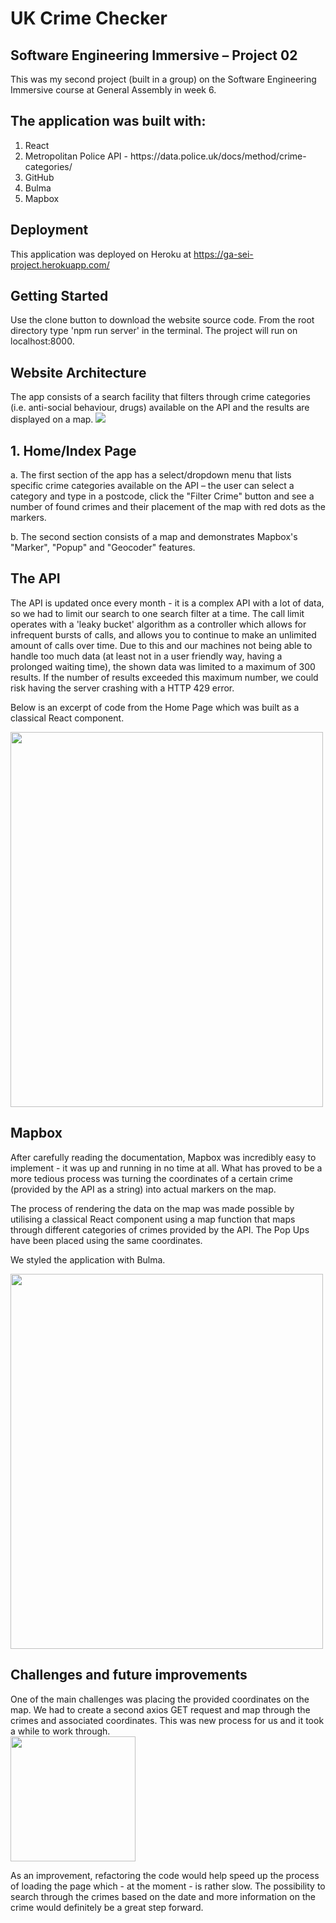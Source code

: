 **<h1>UK Crime Checker</h1>**

**<h2>Software Engineering Immersive – Project 02</h2>**

This was my second project (built in a group) on the Software Engineering Immersive course at General Assembly in week 6.

**<h2>The application was built with:</h2>**

<ol>
<li>React</li>
<li>Metropolitan Police API - https://data.police.uk/docs/method/crime-categories/</li>
<li>GitHub</li>
<li>Bulma</i>
<li>Mapbox</li>
</ol>

**<h2>Deployment</h2>**

This application was deployed on Heroku at https://ga-sei-project.herokuapp.com/

**<h2>Getting Started</h2>**

Use the clone button to download the website source code. From the root directory type 'npm run server' in the terminal. The project will run on localhost:8000.

**<h2>Website Architecture</h2>**

The app consists of a search facility that filters through crime categories (i.e. anti-social behaviour, drugs) available on the API and the results are displayed on a map. 
<img src="https://i.imgur.com/bSWocIj.png"> 

**<h2>1. Home/Index Page</h2>**

<p>a. The first section of the app has a select/dropdown menu that lists specific crime categories available on the API – the user can select a category and type in a postcode, click the "Filter Crime" button and see a number of found crimes and their placement of the map with red dots as the markers.</p>
<p>b. The second section consists of a map and demonstrates Mapbox's "Marker", "Popup" and "Geocoder" features. </p>

**<h2>The API</h2>**

The API is updated once every month - it is a complex API with a lot of data, so we had to limit our search to one search filter at a time.  The call limit operates with a 'leaky bucket' algorithm as a controller which allows for infrequent bursts of calls, and allows you to continue to make an unlimited amount of calls over time.
Due to this and our machines not being able to handle too much data (at least not in a user friendly way, having a prolonged waiting time), the shown data was limited to a maximum of 300 results. If the number of results exceeded this maximum number, we could risk having the server crashing with a HTTP 429 error. 
<p>Below is an excerpt of code from the Home Page which was built as a classical React component.</p>
<img src="https://i.imgur.com/MnVV5lT.png" width= 500px height= 600px>

**<h2>Mapbox</h2>**

After carefully reading the documentation, Mapbox was incredibly easy to implement - it was up and running in no time at all. What has proved to be a more tedious process was turning the coordinates of a certain crime (provided by the API as a string) into actual markers on the map. 
<p>The process of rendering the data on the map was made possible by utilising a classical React component using a map function that maps through different categories of crimes provided by the API. The Pop Ups have been placed using the same coordinates. </p>
<p>We styled the application with Bulma.</p>
<img src="https://i.imgur.com/jWYCzCI.png" width= 500px height= 600px>

**<h2>Challenges and future improvements</h2>**

One of the main challenges was placing the provided coordinates on the map. We had to create a second axios GET request and map through the crimes and associated coordinates. This was new process for us and it took a while to work through.<br>
<img src="https://i.imgur.com/RA0704Y.png" height= 200px> 
<p>As an improvement, refactoring the code would help speed up the process of loading the page which - at the moment - is rather slow. The possibility to search through the crimes based on the date and more information on the crime would definitely be a great step forward. </p>